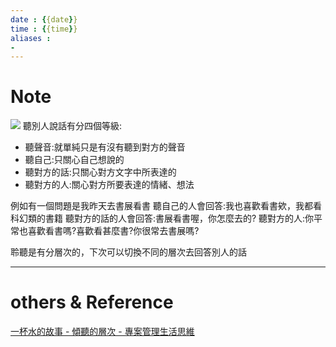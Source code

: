 ```yaml
---
date : {{date}}
time : {{time}}
aliases :
- 
---
```

# Note
![](Pasted%20image%2020230302203739.png)
聽別人說話有分四個等級:
- 聽聲音:就單純只是有沒有聽到對方的聲音
- 聽自己:只關心自己想說的
- 聽對方的話:只關心對方文字中所表達的
- 聽對方的人:關心對方所要表達的情緒、想法

例如有一個問題是我昨天去書展看書
聽自己的人會回答:我也喜歡看書欸，我都看科幻類的書籍
聽對方的話的人會回答:書展看書喔，你怎麼去的?
聽對方的人:你平常也喜歡看書嗎?喜歡看甚麼書?你很常去書展嗎?

聆聽是有分層次的，下次可以切換不同的層次去回答別人的話

---
# others &  Reference
[一杯水的故事 - 傾聽的層次 - 專案管理生活思維](https://www.projectup.net/article/view/id/16915)
